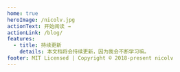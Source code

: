 ```yaml
---
home: true
heroImage: /nicolv.jpg
actionText: 开始阅读 →
actionLink: /blog/
features:
  - title: 持续更新
    details: 本文档将会持续更新，因为我会不断学习嘛。
footer: MIT Licensed | Copyright © 2018-present nicolv
---
```

